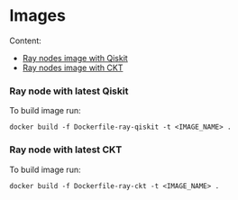 # Images

Content:
- [Ray nodes image with Qiskit](#ray-node-with-latest-qiskit)
- [Ray nodes image with CKT](#ray-node-with-latest-ckt)


### Ray node with latest Qiskit

To build image run:
```shell
docker build -f Dockerfile-ray-qiskit -t <IMAGE_NAME> .
```

### Ray node with latest CKT

To build image run:
```shell
docker build -f Dockerfile-ray-ckt -t <IMAGE_NAME> .
```